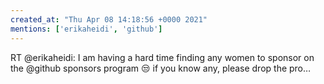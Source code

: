 ```yaml
---
created_at: "Thu Apr 08 14:18:56 +0000 2021"
mentions: ['erikaheidi', 'github']
---
```


RT @erikaheidi: I am having a hard time finding any women to sponsor on the @github sponsors program 😒 if you know any, please drop the pro…